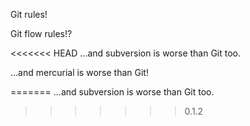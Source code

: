 Git rules!

Git flow rules!?

<<<<<<< HEAD
...and subversion is worse than Git too.

...and mercurial is worse than Git!

=======
...and subversion is worse than Git too.
>>>>>>> 0.1.2
